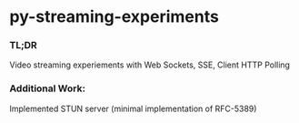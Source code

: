 # py-streaming-experiments

### TL;DR

Video streaming experiements with Web Sockets, SSE, Client HTTP Polling

### Additional Work:

Implemented STUN server (minimal implementation of RFC-5389)
